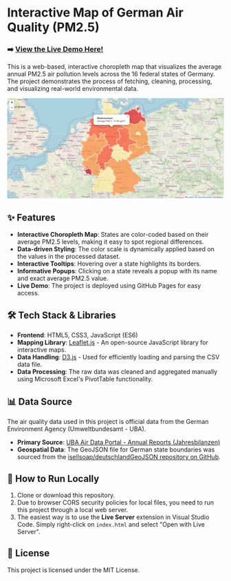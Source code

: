 # Interactive Map of German Air Quality (PM2.5)

### ➡️ [**View the Live Demo Here!**](https://hossein-zamaninasab.github.io/Germany-Air-Quality-Map/)

This is a web-based, interactive choropleth map that visualizes the average annual PM2.5 air pollution levels across the 16 federal states of Germany. The project demonstrates the process of fetching, cleaning, processing, and visualizing real-world environmental data.

![Germany Air Quality Map Preview](preview.png)

## ✨ Features

-   **Interactive Choropleth Map**: States are color-coded based on their average PM2.5 levels, making it easy to spot regional differences.
-   **Data-driven Styling**: The color scale is dynamically applied based on the values in the processed dataset.
-   **Interactive Tooltips**: Hovering over a state highlights its borders.
-   **Informative Popups**: Clicking on a state reveals a popup with its name and exact average PM2.5 value.
-   **Live Demo**: The project is deployed using GitHub Pages for easy access.

## 🛠️ Tech Stack & Libraries

-   **Frontend**: HTML5, CSS3, JavaScript (ES6)
-   **Mapping Library**: [Leaflet.js](https://leafletjs.com/) - An open-source JavaScript library for interactive maps.
-   **Data Handling**: [D3.js](https://d3js.org/) - Used for efficiently loading and parsing the CSV data file.
-   **Data Processing**: The raw data was cleaned and aggregated manually using Microsoft Excel's PivotTable functionality.

## 📊 Data Source

The air quality data used in this project is official data from the German Environment Agency (Umweltbundesamt - UBA).

-   **Primary Source**: [UBA Air Data Portal - Annual Reports (Jahresbilanzen)](https://www.umweltbundesamt.de/daten/luft/luftdaten/jahresbilanzen-luftqualitaet)
-   **Geospatial Data**: The GeoJSON file for German state boundaries was sourced from the [isellsoap/deutschlandGeoJSON repository on GitHub](https://github.com/isellsoap/deutschlandGeoJSON).

## 🚀 How to Run Locally

1.  Clone or download this repository.
2.  Due to browser CORS security policies for local files, you need to run this project through a local web server.
3.  The easiest way is to use the **Live Server** extension in Visual Studio Code. Simply right-click on `index.html` and select "Open with Live Server".

## 📄 License

This project is licensed under the MIT License.

